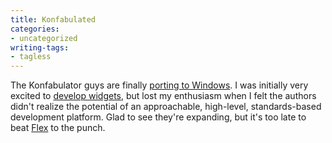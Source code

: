 ```yaml
---
title: Konfabulated
categories:
- uncategorized
writing-tags:
- tagless
---
```


The Konfabulator guys are finally [porting
to Windows][1].  I was initially very excited to [develop widgets][2], but lost my enthusiasm when I felt the authors didn't realize the potential of an approachable, high-level, standards-based development platform.  Glad to see they're expanding, but it's too late to beat [Flex][3] to the punch.

   [1]: http://rss.com.com/2100-1046_3-5126248.html
   [2]: http://www.widgetgallery.com/index.php?author=151
   [3]: http://www.macromedia.com/devnet/flex/
